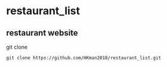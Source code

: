 # restaurant_list

## restaurant website

git clone
    
    git clone https://github.com/HKman2018/restaurant_list.git
